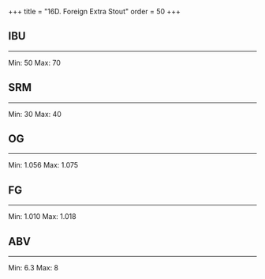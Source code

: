 +++
title = "16D. Foreign Extra Stout"
order = 50
+++
## IBU
******
Min: 50
Max: 70
## SRM
******
Min: 30
Max: 40
## OG
******
Min: 1.056
Max: 1.075
## FG
******
Min: 1.010
Max: 1.018
## ABV
******
Min: 6.3
Max: 8
